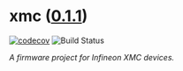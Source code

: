 <!--
    =====================================
    generator=datazen
    version=3.1.3
    hash=c2b6acaf2ef8ce682bf36f4fbf743ce8
    =====================================
-->

# xmc ([0.1.1](https://github.com/vkottler/xmc/releases/tag/0.1.1))

[![codecov](https://codecov.io/gh/vkottler/xmc/branch/master/graph/badge.svg)](https://codecov.io/gh/vkottler/xmc)
![Build Status](https://github.com/vkottler/xmc/actions/workflows/yambs-project.yml/badge.svg)

*A firmware project for Infineon XMC devices.*

